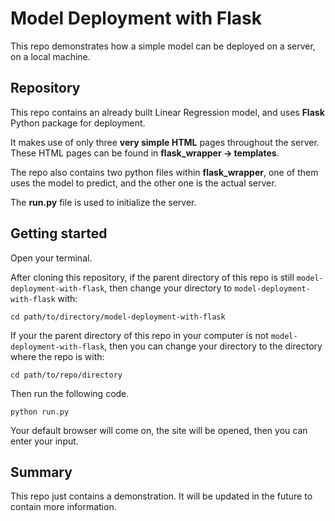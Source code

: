 <h1>Model Deployment with Flask</h1>

This repo demonstrates how a simple model can be deployed on a server, on a local machine.

<h2>Repository</h2>

This repo contains an already built Linear Regression model, and uses <b>Flask</b> Python package for deployment.

It makes use of only three <b>very simple HTML</b> pages throughout the server. These HTML pages can be found in <b>flask_wrapper -> templates</b>.

The repo also contains two python files within <b>flask_wrapper</b>, one of them uses the model to predict, and the other one is the actual server.

The <b>run.py</b> file is used to initialize the server.

<h2>Getting started</h2>

Open your terminal.

After cloning this repository, if the parent directory of this repo is still `model-deployment-with-flask`, then change your directory to `model-deployment-with-flask` with:

`cd path/to/directory/model-deployment-with-flask`

If your the parent directory of this repo in your computer is not `model-deployment-with-flask`, then you can change your directory to the directory where the repo is with:

`cd path/to/repo/directory`

Then run the following code.

`python run.py`

Your default browser will come on, the site will be opened, then you can enter your input.

<h2>Summary</h2>

This repo just contains a demonstration. It will be updated in the future to contain more information.